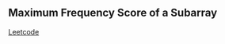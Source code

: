 ## Maximum Frequency Score of a Subarray
[Leetcode](https://leetcode.com/problems/maximum-frequency-score-of-a-subarray)
